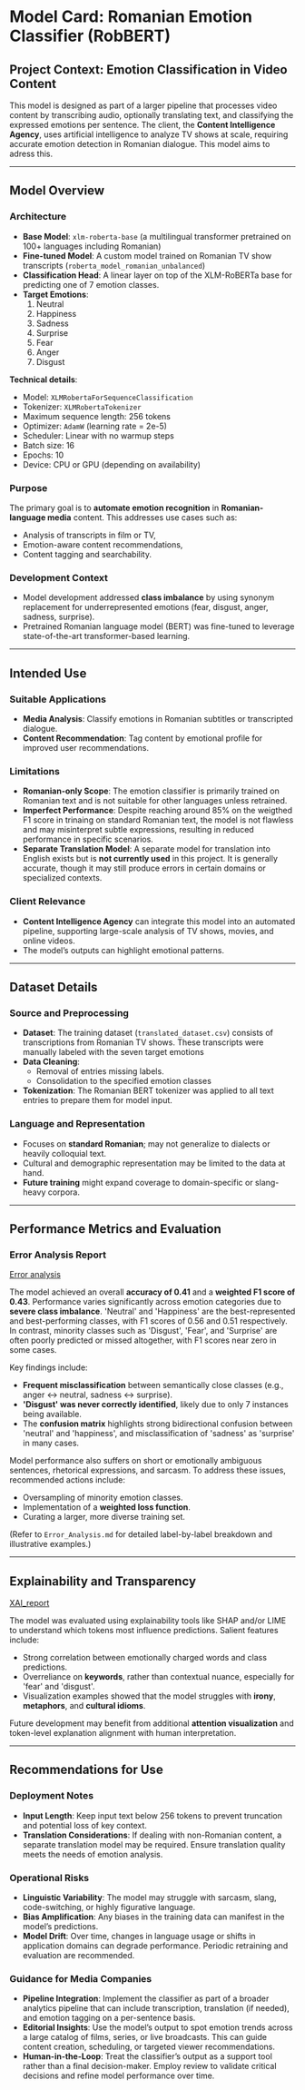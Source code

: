 # Model Card: Romanian Emotion Classifier (RobBERT)

## Project Context: Emotion Classification in Video Content

This model is designed as part of a larger pipeline that processes video content by transcribing audio, optionally translating text, and classifying the expressed emotions per sentence. The client, the **Content Intelligence Agency**, uses artificial intelligence to analyze TV shows at scale, requiring accurate emotion detection in Romanian dialogue. This model aims to adress this.

---

## Model Overview


### Architecture

- **Base Model**: `xlm-roberta-base` (a multilingual transformer pretrained on 100+ languages including Romanian)
- **Fine-tuned Model**: A custom model trained on Romanian TV show transcripts (`roberta_model_romanian_unbalanced`)
- **Classification Head**: A linear layer on top of the XLM-RoBERTa base for predicting one of 7 emotion classes.
- **Target Emotions**:
  1. Neutral  
  2. Happiness  
  3. Sadness  
  4. Surprise  
  5. Fear  
  6. Anger  
  7. Disgust  

**Technical details**:
- Model: `XLMRobertaForSequenceClassification`
- Tokenizer: `XLMRobertaTokenizer`
- Maximum sequence length: 256 tokens
- Optimizer: `AdamW` (learning rate = 2e-5)
- Scheduler: Linear with no warmup steps
- Batch size: 16
- Epochs: 10
- Device: CPU or GPU (depending on availability)


### Purpose

The primary goal is to **automate emotion recognition** in **Romanian-language media** content. This addresses use cases such as:
- Analysis of transcripts in film or TV,
- Emotion-aware content recommendations,
- Content tagging and searchability.

### Development Context

- Model development addressed **class imbalance** by using synonym replacement for underrepresented emotions (fear, disgust, anger, sadness, surprise).
- Pretrained Romanian language model (BERT) was fine-tuned to leverage state-of-the-art transformer-based learning.

---

## Intended Use

### Suitable Applications

- **Media Analysis**: Classify emotions in Romanian subtitles or transcripted dialogue.  
- **Content Recommendation**: Tag content by emotional profile for improved user recommendations.

### Limitations

- **Romanian-only Scope**: The emotion classifier is primarily trained on Romanian text and is not suitable for other languages unless retrained.
- **Imperfect Performance**: Despite reaching around 85% on the weigthed F1 score in trinaing on standard Romanian text, the model is not flawless and may misinterpret subtle expressions, resulting in reduced performance in specific scenarios.
- **Separate Translation Model**: A separate model for translation into English exists but is **not currently used** in this project. It is generally accurate, though it may still produce errors in certain domains or specialized contexts.



### Client Relevance

- **Content Intelligence Agency** can integrate this model into an automated pipeline, supporting large-scale analysis of TV shows, movies, and online videos.  
- The model’s outputs can highlight emotional patterns.

---

## Dataset Details

### Source and Preprocessing

- **Dataset**: The training dataset (`translated_dataset.csv`) consists of transcriptions from Romanian TV shows. These transcripts were manually labeled with the seven target emotions
- **Data Cleaning**:
  - Removal of entries missing labels.
  - Consolidation to the specified emotion classes
- **Tokenization**: The Romanian BERT tokenizer was applied to all text entries to prepare them for model input.

### Language and Representation

- Focuses on **standard Romanian**; may not generalize to dialects or heavily colloquial text.
- Cultural and demographic representation may be limited to the data at hand.
- **Future training** might expand coverage to domain-specific or slang-heavy corpora.

---

## Performance Metrics and Evaluation


### Error Analysis Report

[Error analysis](Task_8\Error_Analysis.md)

The model achieved an overall **accuracy of 0.41** and a **weighted F1 score of 0.43**. Performance varies significantly across emotion categories due to **severe class imbalance**. 'Neutral' and 'Happiness' are the best-represented and best-performing classes, with F1 scores of 0.56 and 0.51 respectively. In contrast, minority classes such as 'Disgust', 'Fear', and 'Surprise' are often poorly predicted or missed altogether, with F1 scores near zero in some cases.

Key findings include:
- **Frequent misclassification** between semantically close classes (e.g., anger ↔ neutral, sadness ↔ surprise).
- **'Disgust' was never correctly identified**, likely due to only 7 instances being available.
- The **confusion matrix** highlights strong bidirectional confusion between 'neutral' and 'happiness', and misclassification of 'sadness' as 'surprise' in many cases.

Model performance also suffers on short or emotionally ambiguous sentences, rhetorical expressions, and sarcasm. To address these issues, recommended actions include:
- Oversampling of minority emotion classes.
- Implementation of a **weighted loss function**.
- Curating a larger, more diverse training set.

(Refer to `Error_Analysis.md` for detailed label-by-label breakdown and illustrative examples.)


---

## Explainability and Transparency

[XAI_report](Task_9\XAI_notebook.ipynb)

The model was evaluated using explainability tools like SHAP and/or LIME to understand which tokens most influence predictions. Salient features include:
- Strong correlation between emotionally charged words and class predictions.
- Overreliance on **keywords**, rather than contextual nuance, especially for 'fear' and 'disgust'.
- Visualization examples showed that the model struggles with **irony**, **metaphors**, and **cultural idioms**.

Future development may benefit from additional **attention visualization** and token-level explanation alignment with human interpretation.


---

## Recommendations for Use

### Deployment Notes

- **Input Length**: Keep input text below 256 tokens to prevent truncation and potential loss of key context.  
- **Translation Considerations**: If dealing with non-Romanian content, a separate translation model may be required. Ensure translation quality meets the needs of emotion analysis.

### Operational Risks

- **Linguistic Variability**: The model may struggle with sarcasm, slang, code-switching, or highly figurative language.  
- **Bias Amplification**: Any biases in the training data can manifest in the model’s predictions. 
- **Model Drift**: Over time, changes in language usage or shifts in application domains can degrade performance. Periodic retraining and evaluation are recommended.

### Guidance for Media Companies

- **Pipeline Integration**: Implement the classifier as part of a broader analytics pipeline that can include transcription, translation (if needed), and emotion tagging on a per-sentence basis.  
- **Editorial Insights**: Use the model’s output to spot emotion trends across a large catalog of films, series, or live broadcasts. This can guide content creation, scheduling, or targeted viewer recommendations.  
- **Human-in-the-Loop**: Treat the classifier’s output as a support tool rather than a final decision-maker. Employ review to validate critical decisions and refine model performance over time.